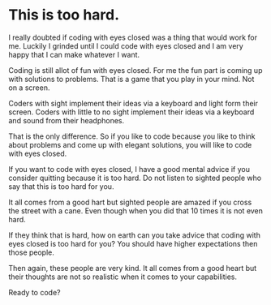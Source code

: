 # This is too hard.

I really doubted if coding with eyes closed was a thing that would work for me.
Luckily I grinded until I could code with eyes closed and I am very happy that I can make whatever I want.

Coding is still allot of fun with eyes closed. 
For me the fun part is coming up with solutions to problems.
That is a game that you play in your mind. Not on a screen.

Coders with sight implement their ideas via a keyboard and light form their screen.
Coders with little to no sight implement their ideas via a keyboard and sound from their headphones.

That is the only difference.
So if you like to code because you like to think about problems and come up with elegant solutions, you will like to code with eyes closed.

If you want to code with eyes closed, I have a good mental advice if you consider quitting because it is too hard.
Do not listen to sighted people who say that this is too hard for you.

It all comes from a good hart but sighted people are amazed if you cross the street with a cane.
Even though when you did that 10 times it is not even hard.

If they think that is hard, how on earth can you take advice that coding with eyes closed is too hard for you?
You should have higher expectations then those people.

Then again, these people are very kind. It all comes from a good heart but their thoughts are not so realistic when it comes to your capabilities.

Ready to code?



